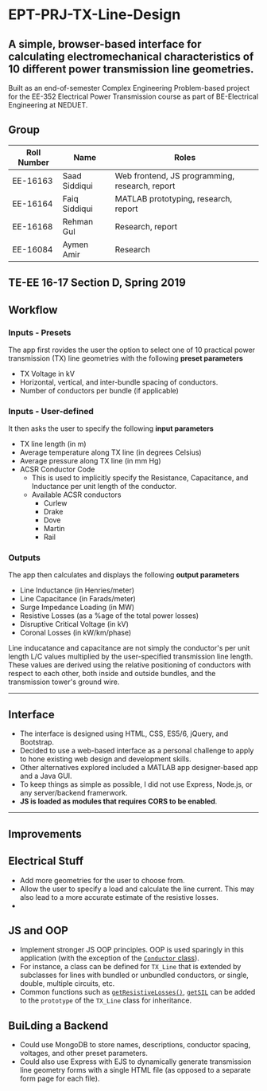 # EPT-PRJ-TX-Line-Design
## A simple, browser-based interface for calculating electromechanical characteristics of 10 different power transmission line geometries.

Built as an end-of-semester Complex Engineering Problem-based project for the EE-352 Electrical Power Transmission course as part of BE-Electrical Engineering at NEDUET.


## Group
| Roll Number | Name          | Roles |
|-------------|---------------|-------|
| EE-16163    | Saad Siddiqui | Web frontend, JS programming, research, report     |
| EE-16164    | Faiq Siddiqui | MATLAB prototyping, research, report     |
| EE-16168    | Rehman Gul    | Research, report      |
| EE-16084    | Aymen Amir    | Research      |

TE-EE 16-17 Section D, Spring 2019
--
## Workflow
### Inputs - Presets
The app first rovides the user the option to select one of 10 practical power transmission (TX) line geometries with the following **preset parameters**
- TX Voltage in kV
- Horizontal, vertical, and inter-bundle spacing of conductors.
- Number of conductors per bundle (if applicable)


### Inputs - User-defined
It then asks the user to specify the following **input parameters**
- TX line length (in m)
- Average temperature along TX line (in degrees Celsius)
- Average pressure along TX line (in mm Hg)
- ACSR Conductor Code
	- This is used to implicitly specify the Resistance, Capacitance, and Inductance per unit length of the conductor.
	- Available ACSR conductors
		- Curlew
		- Drake
		- Dove
		- Martin 
		- Rail

### Outputs
The app then calculates and displays the following **output parameters**
- Line Inductance (in Henries/meter)
- Line Capacitance (in Farads/meter)
- Surge Impedance Loading (in MW)
- Resistive Losses (as a %age of the total power losses)
- Disruptive Critical Voltage (in kV)
- Coronal Losses (in kW/km/phase)

Line inducatance and capacitance are not simply the conductor's per unit length L/C values multiplied by the user-specified transmission line length. These values are derived using the relative positioning of conductors with respect to each other, both inside and outside bundles, and the transmission tower's ground wire.

---
## Interface
- The interface is designed using HTML, CSS, ES5/6, jQuery, and Bootstrap.
- Decided to use a web-based interface as a personal challenge to apply to hone existing web design and development skills. 
- Other alternatives explored included a MATLAB app designer-based app and a Java GUI.
- To keep things as simple as possible, I did not use Express, Node.js, or any server/backend framerwork. 
- **JS is loaded as modules that requires CORS to be enabled**.

-----

## Improvements
## Electrical Stuff
- Add more geometries for the user to choose from. 
- Allow the user to specify a load and calculate the line current. This may also lead to a more accurate estimate of the resistive losses. 
- 

## JS and OOP
- Implement stronger JS OOP principles. OOP is used sparingly in this application (with the exception of the [`Conductor` class](./ept-cep/js/conductor_db.js)). 
- For instance, a class can be defined for `TX_Line` that is extended by subclasses for lines with bundled or unbundled conductors, or single, double, multiple circuits, etc.
- Common functions such as [`getResistiveLosses()`](./ept-cep/js/getResistiveLosses.js), [`getSIL`](./ept-cep/js/getSIL.js) can be added to the `prototype` of the `TX_Line` class for inheritance.

## BuiLding a Backend
- Could use MongoDB to store names, descriptions, conductor spacing, voltages, and other preset parameters.
- Could also use Express with EJS to dynamically generate transmission line geometry forms with a single HTML file (as opposed to a separate form page for each file).